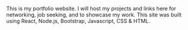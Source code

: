 This is my portfolio website. I will host my projects and links here for networking, job seeking, 
and to showcase my work. This site was built using React, Node.js, Bootstrap, Javascript, CSS & HTML. 
